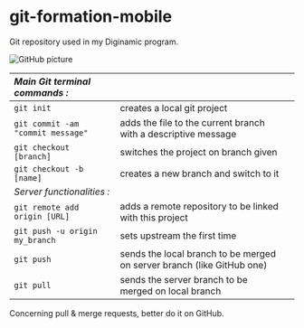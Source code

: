 # git-formation-mobile
Git repository used in my Diginamic program.

![GitHub picture](http://dandelion.github.io/slides/dandelion-0.10.0/assets/images/logo_github_small.gif "oh")

| *Main Git terminal commands :* | | |
| :-- | -- | --: |
| `git init` | creates a local git project | |
| `git commit -am "commit message"`| adds the file to the current branch with a descriptive message | |
| `git checkout [branch]` | switches the project on branch given | |
| `git checkout -b [name]` | creates a new branch and switch to it | |
| *Server functionalities :* | | |
| `git remote add origin [URL]` | adds a remote repository to be linked with this project | |
| `git push -u origin my_branch` | sets upstream the first time | |
| `git push` | sends the local branch to be merged on server branch (like GitHub one) | |
| `git pull` | sends the server branch to be merged on local branch | |

Concerning pull & merge requests, better do it on GitHub.
